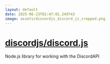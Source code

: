 ```yaml
---
layout: default
date: 2025-06-23T02:47:01.249743
image: assets/discordjs_discord.js_cropped.png
---
```


# [discordjs/discord.js](https://github.com/discordjs/discord.js)

Node.js library for working with the DiscordAPI
